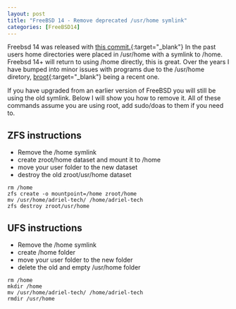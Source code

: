 ```yaml
---
layout: post
title: "FreeBSD 14 - Remove deprecated /usr/home symlink"
categories: [FreeBSD14]
---
```


Freebsd 14 was released with [this commit.](https://cgit.freebsd.org/src/commit/?id=bbb2d2ce4220){:target="_blank"}
In the past users home directories were placed in /usr/home with a symlink to /home.
Freebsd 14+ will return to using /home directly, this is great. Over the years I have
bumped into minor issues with programs due to the /usr/home diretory, [broot](https://github.com/Canop/broot){:target="_blank"}
being a recent one.

If you have upgraded from an earlier version of FreeBSD you will still be using the old symlink. Below
I will show you how to remove it. All of these commands assume you are using root, add sudo/doas to them
if you need to.

## ZFS instructions

- Remove the /home symlink
- create zroot/home dataset and mount it to /home
- move your user folder to the new dataset
- destroy the old zroot/usr/home dataset

~~~
rm /home
zfs create -o mountpoint=/home zroot/home
mv /usr/home/adriel-tech/ /home/adriel-tech
zfs destroy zroot/usr/home
~~~

## UFS instructions

- Remove the /home symlink
- create /home folder
- move your user folder to the new folder
- delete the old and empty /usr/home folder

~~~
rm /home
mkdir /home
mv /usr/home/adriel-tech/ /home/adriel-tech
rmdir /usr/home
~~~
